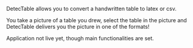 DetecTable allows you to convert a handwritten table to latex or csv.

You take a picture of a table you drew, select the table in the picture and DetecTable delivers you the picture in one of the formats!

Application not live yet, though main functionalities are set.